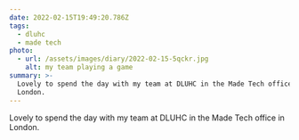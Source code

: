 ```yaml
---
date: 2022-02-15T19:49:20.786Z
tags:
  - dluhc
  - made tech
photo:
  - url: /assets/images/diary/2022-02-15-5qckr.jpg
    alt: my team playing a game
summary: >-
  Lovely to spend the day with my team at DLUHC in the Made Tech office in
  London.
---
```

Lovely to spend the day with my team at DLUHC in the Made Tech office in London. 
